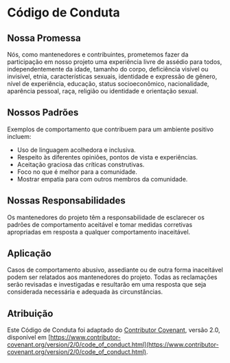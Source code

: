 # Código de Conduta

## Nossa Promessa

Nós, como mantenedores e contribuintes, prometemos fazer da participação em nosso projeto uma experiência livre de assédio para todos, independentemente da idade, tamanho do corpo, deficiência visível ou invisível, etnia, características sexuais, identidade e expressão de gênero, nível de experiência, educação, status socioeconômico, nacionalidade, aparência pessoal, raça, religião ou identidade e orientação sexual.

## Nossos Padrões

Exemplos de comportamento que contribuem para um ambiente positivo incluem:

- Uso de linguagem acolhedora e inclusiva.
- Respeito às diferentes opiniões, pontos de vista e experiências.
- Aceitação graciosa das críticas construtivas.
- Foco no que é melhor para a comunidade.
- Mostrar empatia para com outros membros da comunidade.

## Nossas Responsabilidades

Os mantenedores do projeto têm a responsabilidade de esclarecer os padrões de comportamento aceitável e tomar medidas corretivas apropriadas em resposta a qualquer comportamento inaceitável.

## Aplicação

Casos de comportamento abusivo, assediante ou de outra forma inaceitável podem ser relatados aos mantenedores do projeto. Todas as reclamações serão revisadas e investigadas e resultarão em uma resposta que seja considerada necessária e adequada às circunstâncias.

## Atribuição

Este Código de Conduta foi adaptado do [Contributor Covenant](https://www.contributor-covenant.org/), versão 2.0, disponível em [https://www.contributor-covenant.org/version/2/0/code_of_conduct.html](https://www.contributor-covenant.org/version/2/0/code_of_conduct.html).
